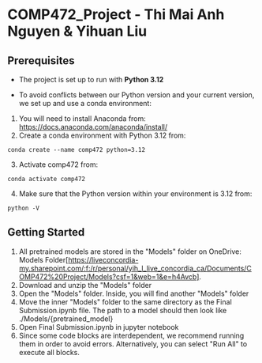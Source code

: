 # COMP472_Project - Thi Mai Anh Nguyen & Yihuan Liu
## Prerequisites

- The project is set up to run with **Python 3.12**

- To avoid conflicts between our Python version and your current version, we set up and use a conda environment:

1. You will need to install Anaconda from:
   https://docs.anaconda.com/anaconda/install/
2. Create a conda environment with Python 3.12 from:

```
conda create --name comp472 python=3.12
```

3. Activate comp472 from:

```
conda activate comp472
```

4. Make sure that the Python version within your environment is 3.12 from:

```
python -V
```

## Getting Started
1. All pretrained models are stored in the "Models" folder on OneDrive: Models Folder[https://liveconcordia-my.sharepoint.com/:f:/r/personal/yih_l_live_concordia_ca/Documents/COMP472%20Project/Models?csf=1&web=1&e=h4Avcb].
2. Download and unzip the "Models" folder 
3. Open the "Models" folder. Inside, you will find another "Models" folder 
4. Move the inner "Models" folder to the same directory as the Final Submission.ipynb file. The path to a model should then look like ./Models/{pretrained_model}
5. Open Final Submission.ipynb in jupyter notebook
6. Since some code blocks are interdependent, we recommend running them in order to avoid errors. Alternatively, you can select "Run All" to execute all blocks.
